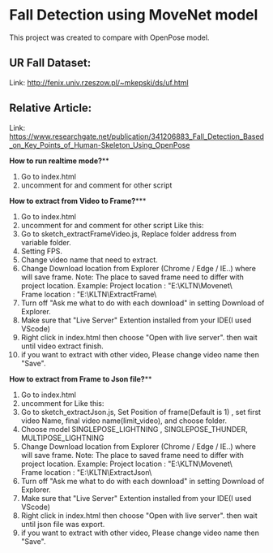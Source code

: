 # Fall Detection using MoveNet model
This project was created to compare with OpenPose model.
## UR Fall Dataset: 
 Link: http://fenix.univ.rzeszow.pl/~mkepski/ds/uf.html
## Relative Article: 
 Link: https://www.researchgate.net/publication/341206883_Fall_Detection_Based_on_Key_Points_of_Human-Skeleton_Using_OpenPose

******How to run realtime mode?********
1. Go to index.html
2. uncomment for <script src="sketch_realtime.js"></script> and comment for other script
    <script src="sketch_realtime.js"></script>
    <!-- <script src="sketch_extractJson.js"></script> -->
    <!-- <script src="sketch_extractFrameVideo.js"></script> -->
	
******How to extract from Video to Frame?*********
1. Go to index.html
2. uncomment for <script src="sketch_extractFrameVideo.js"></script> and comment for other script
	Like this:
    		<!-- <script src="sketch.js"></script> -->
    		<script src="sketch_extractFrameVideo.js"></script>
    		<!-- <script src="sketch_extractJson.js"></script> -->
3. Go to sketch_extractFrameVideo.js, Replace folder address from variable folder.
4. Setting FPS.
5. Change video name that need to extract.
6. Change Download location from Explorer (Chrome / Edge / IE..) where will save frame.
Note: The place to saved frame need to differ with project location.
Example:
	Project location : "E:\KLTN\Movenet\  
	Frame location : "E:\KLTN\ExtractFrame\
7. Turn off "Ask me what to do with each download" in setting Download of Explorer.
8. Make sure that "Live Server" Extention installed from your IDE(I used VScode)
9. Right click in index.html then choose "Open with live server". then wait until video extract finish.
10. if you want to extract with other video, Please change video name then "Save". 

******How to extract from Frame to Json file?********
1. Go to index.html
2. uncomment for <script src="sketch_extractJson.js"></script>
	Like this:
		<!-- <script src="sketch.js"></script> -->
    		<!-- <script src="sketch_extractFrameVideo.js"></script> -->
    		<script src="sketch_extractJson.js"></script>
3. Go to sketch_extractJson.js, Set Position of frame(Default is 1) , set first video Name, final video name(limit_video), and choose folder.
4. Choose model SINGLEPOSE_LIGHTNING , SINGLEPOSE_THUNDER, MULTIPOSE_LIGHTNING
5. Change Download location from Explorer (Chrome / Edge / IE..) where will save frame.
Note: The place to saved frame need to differ with project location.
Example:
	Project location : "E:\KLTN\Movenet\  
	Frame location : "E:\KLTN\ExtractJson\
6. Turn off "Ask me what to do with each download" in setting Download of Explorer.
7. Make sure that "Live Server" Extention installed from your IDE(I used VScode)
8. Right click in index.html then choose "Open with live server". then wait until json file was export.
9. if you want to extract with other video, Please change video name then "Save". 

